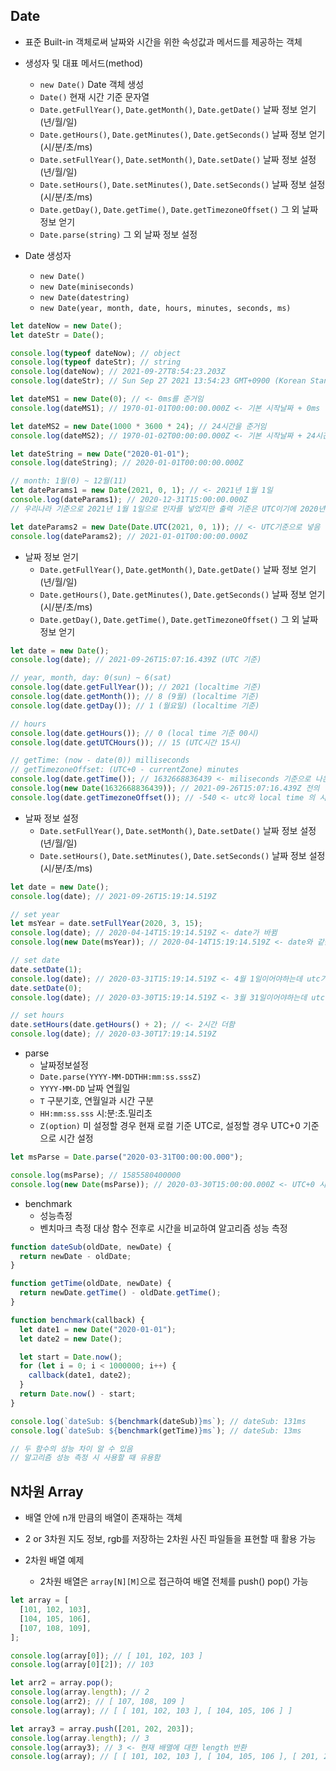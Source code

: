 ## Date

- 표준 Built-in 객체로써 날짜와 시간을 위한 속성값과 메서드를 제공하는 객체
- 생성자 및 대표 메서드(method)

  - `new Date()` Date 객체 생성
  - `Date()` 현재 시간 기준 문자열
  - `Date.getFullYear()`, `Date.getMonth()`, `Date.getDate()` 날짜 정보 얻기 (년/월/일)
  - `Date.getHours()`, `Date.getMinutes()`, `Date.getSeconds()` 날짜 정보 얻기 (시/분/초/ms)
  - `Date.setFullYear()`, `Date.setMonth()`, `Date.setDate()` 날짜 정보 설정 (년/월/일)
  - `Date.setHours()`, `Date.setMinutes()`, `Date.setSeconds()` 날짜 정보 설정 (시/분/초/ms)
  - `Date.getDay()`, `Date.getTime()`, `Date.getTimezoneOffset()` 그 외 날짜 정보 얻기
  - `Date.parse(string)` 그 외 날짜 정보 설정

- Date 생성자
  - `new Date()`
  - `new Date(miniseconds)`
  - `new Date(datestring)`
  - `new Date(year, month, date, hours, minutes, seconds, ms)`

```javascript
let dateNow = new Date();
let dateStr = Date();

console.log(typeof dateNow); // object
console.log(typeof dateStr); // string
console.log(dateNow); // 2021-09-27T8:54:23.203Z
console.log(dateStr); // Sun Sep 27 2021 13:54:23 GMT+0900 (Korean Standard Time)

let dateMS1 = new Date(0); // <- 0ms를 준거임
console.log(dateMS1); // 1970-01-01T00:00:00.000Z <- 기본 시작날짜 + 0ms

let dateMS2 = new Date(1000 * 3600 * 24); // 24시간을 준거임
console.log(dateMS2); // 1970-01-02T00:00:00.000Z <- 기본 시작날짜 + 24시간

let dateString = new Date("2020-01-01");
console.log(dateString); // 2020-01-01T00:00:00.000Z

// month: 1월(0) ~ 12월(11)
let dateParams1 = new Date(2021, 0, 1); // <- 2021년 1월 1일
console.log(dateParams1); // 2020-12-31T15:00:00.000Z
// 우리나라 기준으로 2021년 1월 1일으로 인자를 넣었지만 출력 기준은 UTC이기에 2020년 12월 31일로 출력함

let dateParams2 = new Date(Date.UTC(2021, 0, 1)); // <- UTC기준으로 넣음
console.log(dateParams2); // 2021-01-01T00:00:00.000Z
```

- 날짜 정보 얻기
  - `Date.getFullYear()`, `Date.getMonth()`, `Date.getDate()` 날짜 정보 얻기 (년/월/일)
  - `Date.getHours()`, `Date.getMinutes()`, `Date.getSeconds()` 날짜 정보 얻기 (시/분/초/ms)
  - `Date.getDay()`, `Date.getTime()`, `Date.getTimezoneOffset()` 그 외 날짜 정보 얻기

```javascript
let date = new Date();
console.log(date); // 2021-09-26T15:07:16.439Z (UTC 기준)

// year, month, day: 0(sun) ~ 6(sat)
console.log(date.getFullYear()); // 2021 (localtime 기준)
console.log(date.getMonth()); // 8 (9월) (localtime 기준)
console.log(date.getDay()); // 1 (월요일) (localtime 기준)

// hours
console.log(date.getHours()); // 0 (local time 기준 00시)
console.log(date.getUTCHours()); // 15 (UTC시간 15시)

// getTime: (now - date(0)) milliseconds
// getTimezoneOffset: (UTC+0 - currentZone) minutes
console.log(date.getTime()); // 1632668836439 <- miliseconds 기준으로 나온 데이터
console.log(new Date(1632668836439)); // 2021-09-26T15:07:16.439Z 전의 밀리세컨즈 값을 넣으니 현재시간 나옴
console.log(date.getTimezoneOffset()); // -540 <- utc와 local time 의 시간 차이 (9시간 차이남)
```

- 날짜 정보 설정
  - `Date.setFullYear()`, `Date.setMonth()`, `Date.setDate()` 날짜 정보 설정 (년/월/일)
  - `Date.setHours()`, `Date.setMinutes()`, `Date.setSeconds()` 날짜 정보 설정 (시/분/초/ms)

```javascript
let date = new Date();
console.log(date); // 2021-09-26T15:19:14.519Z

// set year
let msYear = date.setFullYear(2020, 3, 15);
console.log(date); // 2020-04-14T15:19:14.519Z <- date가 바뀜
console.log(new Date(msYear)); // 2020-04-14T15:19:14.519Z <- date와 같음

// set date
date.setDate(1);
console.log(date); // 2020-03-31T15:19:14.519Z <- 4월 1일이어야하는데 utc기준이라 이렇게 나옴
date.setDate(0);
console.log(date); // 2020-03-30T15:19:14.519Z <- 3월 31일이어야하는데 utc기준이라 이렇게 나옴

// set hours
date.setHours(date.getHours() + 2); // <- 2시간 더함
console.log(date); // 2020-03-30T17:19:14.519Z
```

- parse
  - 날짜정보설정
  - `Date.parse(YYYY-MM-DDTHH:mm:ss.sssZ)`
  - `YYYY-MM-DD` 날짜 연월일
  - `T` 구분기호, 연월일과 시간 구분
  - `HH:mm:ss.sss` 시:분:초.밀리초
  - `Z(option)` 미 설정할 경우 현재 로컬 기준 UTC로, 설정할 경우 UTC+0 기준으로 시간 설정

```javascript
let msParse = Date.parse("2020-03-31T00:00:00.000");

console.log(msParse); // 1585580400000
console.log(new Date(msParse)); // 2020-03-30T15:00:00.000Z <- UTC+0 시간으로 출력하여 차이남
```

- benchmark
  - 성능측정
  - 벤치마크 측정 대상 함수 전후로 시간을 비교하여 알고리즘 성능 측정

```javascript
function dateSub(oldDate, newDate) {
  return newDate - oldDate;
}

function getTime(oldDate, newDate) {
  return newDate.getTime() - oldDate.getTime();
}

function benchmark(callback) {
  let date1 = new Date("2020-01-01");
  let date2 = new Date();

  let start = Date.now();
  for (let i = 0; i < 1000000; i++) {
    callback(date1, date2);
  }
  return Date.now() - start;
}

console.log(`dateSub: ${benchmark(dateSub)}ms`); // dateSub: 131ms
console.log(`dateSub: ${benchmark(getTime)}ms`); // dateSub: 13ms

// 두 함수의 성능 차이 알 수 있음
// 알고리즘 성능 측정 시 사용할 때 유용함
```

## N차원 Array

- 배열 안에 n개 만큼의 배열이 존재하는 객체
- 2 or 3차원 지도 정보, rgb를 저장하는 2차원 사진 파일들을 표현할 때 활용 가능

- 2차원 배열 예제
  - 2차원 배열은 `array[N][M]`으로 접근하여 배열 전체를 push() pop() 가능

```javascript
let array = [
  [101, 102, 103],
  [104, 105, 106],
  [107, 108, 109],
];

console.log(array[0]); // [ 101, 102, 103 ]
console.log(array[0][2]); // 103

let arr2 = array.pop();
console.log(array.length); // 2
console.log(arr2); // [ 107, 108, 109 ]
console.log(array); // [ [ 101, 102, 103 ], [ 104, 105, 106 ] ]

let array3 = array.push([201, 202, 203]);
console.log(array.length); // 3
console.log(array3); // 3 <- 현재 배열에 대한 length 반환
console.log(array); // [ [ 101, 102, 103 ], [ 104, 105, 106 ], [ 201, 202, 203 ] ]
```
